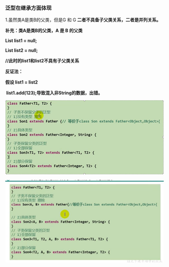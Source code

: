 ### 泛型在继承方面体现

1.虽然类A是类B的父类，但是G<A> 和 G<B> 二者不具备子父类关系，二者是并列关系。

补充：类A是类B的父类，A<G>  是  B<G>  的父类

List<Object> list1 = null;

List<String> list2 = null;

//此时的list1和list2不具有子父类关系

反证法：

假设 list1 = list2

​	list1.add(123);导致混入非String的数据，出错。



![子父类泛型](图片/子父类泛型.png)





![子父类泛型2](图片/子父类泛型2.png)